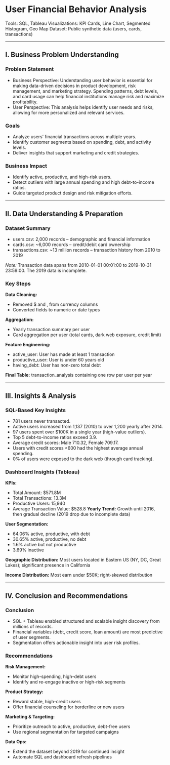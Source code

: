 # User Financial Behavior Analysis
Tools: SQL, Tableau
Visualizations: KPI Cards, Line Chart, Segmented Histogram, Geo Map
Dataset: Public synthetic data (users, cards, transactions)

---

## I. Business Problem Understanding
### Problem Statement
- Business Perspective: Understanding user behavior is essential for making data-driven decisions in product development, risk management, and marketing strategy. Spending patterns, debt levels, and card usage can help financial institutions manage risk and maximize profitability.
- User Perspective: This analysis helps identify user needs and risks, allowing for more personalized and relevant services.

### Goals
- Analyze users’ financial transactions across multiple years.
- Identify customer segments based on spending, debt, and activity levels.
- Deliver insights that support marketing and credit strategies.

### Business Impact
- Identify active, productive, and high-risk users.
- Detect outliers with large annual spending and high debt-to-income ratios.
- Guide targeted product design and risk mitigation efforts.

---

## II. Data Understanding & Preparation
### Dataset Summary
- users.csv: 2,000 records – demographic and financial information
- cards.csv: ~6,000 records – credit/debit card ownership
- transactions.csv: ~13 million records – transaction history from 2010 to 2019

*Note:* Transaction data spans from 2010-01-01 00:01:00 to 2019-10-31 23:59:00. The 2019 data is incomplete.

### Key Steps
**Data Cleaning:**
- Removed $ and , from currency columns
- Converted fields to numeric or date types

**Aggregation:**
- Yearly transaction summary per user
- Card aggregation per user (total cards, dark web exposure, credit limit)

**Feature Engineering:**
- active_user: User has made at least 1 transaction
- productive_user: User is under 60 years old
- having_debt: User has non-zero total debt

**Final Table:** transaction_analysis containing one row per user per year

---

## III. Insights & Analysis
### SQL-Based Key Insights
- 781 users never transacted.
- Active users increased from 1,137 (2010) to over 1,200 yearly after 2014.
- 97 users spent over $100K in a single year (high-value outliers).
- Top 5 debt-to-income ratios exceed 3.9.
- Average credit scores: Male 710.32, Female 709.17.
- Users with credit scores <600 had the highest average annual spending.
- 0% of users were exposed to the dark web (through card tracking).

### Dashboard Insights (Tableau)
**KPIs:**
- Total Amount: $571.8M
- Total Transactions: 13.3M
- Productive Users: 15,940
- Average Transaction Value: $528.8
**Yearly Trend:** Growth until 2016, then gradual decline (2019 drop due to incomplete data)

**User Segmentation:**
- 64.06% active, productive, with debt
- 30.65% active, productive, no debt
- 1.6% active but not productive
- 3.69% inactive

**Geographic Distribution:** Most users located in Eastern US (NY, DC, Great Lakes); significant presence in California

**Income Distribution:** Most earn under $50K; right-skewed distribution

---

## IV. Conclusion and Recommendations
### Conclusion
- SQL + Tableau enabled structured and scalable insight discovery from millions of records.
- Financial variables (debt, credit score, loan amount) are most predictive of user segments.
- Segmentation offers actionable insight into user risk profiles.

### Recommendations
**Risk Management:**
- Monitor high-spending, high-debt users
- Identify and re-engage inactive or high-risk segments

**Product Strategy:**
- Reward stable, high-credit users
- Offer financial counseling for borderline or new users

**Marketing & Targeting:**
- Prioritize outreach to active, productive, debt-free users
- Use regional segmentation for targeted campaigns

**Data Ops:**
- Extend the dataset beyond 2019 for continued insight
- Automate SQL and dashboard refresh pipelines

